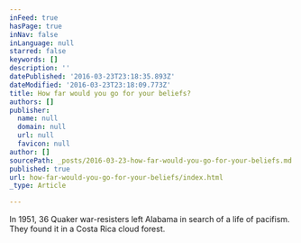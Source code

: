 ```yaml
---
inFeed: true
hasPage: true
inNav: false
inLanguage: null
starred: false
keywords: []
description: ''
datePublished: '2016-03-23T23:18:35.893Z'
dateModified: '2016-03-23T23:18:09.773Z'
title: How far would you go for your beliefs?
authors: []
publisher:
  name: null
  domain: null
  url: null
  favicon: null
author: []
sourcePath: _posts/2016-03-23-how-far-would-you-go-for-your-beliefs.md
published: true
url: how-far-would-you-go-for-your-beliefs/index.html
_type: Article

---
```

In 1951, 36 Quaker war-resisters left Alabama in search of a life of pacifism. They found it in a Costa Rica cloud forest.